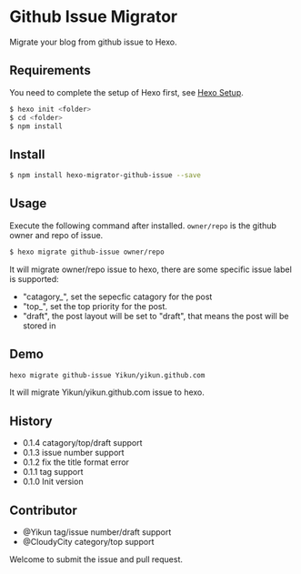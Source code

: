 # Github Issue Migrator

Migrate your blog from github issue to Hexo.

## Requirements
You need to complete the setup of Hexo first, see [Hexo Setup](https://hexo.io/docs/setup.html).
``` bash
$ hexo init <folder>
$ cd <folder>
$ npm install
```

## Install

``` bash
$ npm install hexo-migrator-github-issue --save
```

## Usage

Execute the following command after installed. `owner/repo` is the github owner and repo of issue.

``` bash
$ hexo migrate github-issue owner/repo
```

It will migrate owner/repo issue to hexo, there are some specific issue label is supported:

- "catagory_", set the sepecfic catagory for the post
- "top_", set the top priority for the post.
- "draft", the post layout will be set to "draft", that means the post will be stored in 

## Demo

``` bash
hexo migrate github-issue Yikun/yikun.github.com
```
It will migrate Yikun/yikun.github.com issue to hexo.

## History
- 0.1.4 catagory/top/draft support
- 0.1.3 issue number support
- 0.1.2 fix the title format error
- 0.1.1 tag support
- 0.1.0 Init version

## Contributor
- @Yikun tag/issue number/draft support
- @CloudyCity category/top support

Welcome to submit the issue and pull request.

